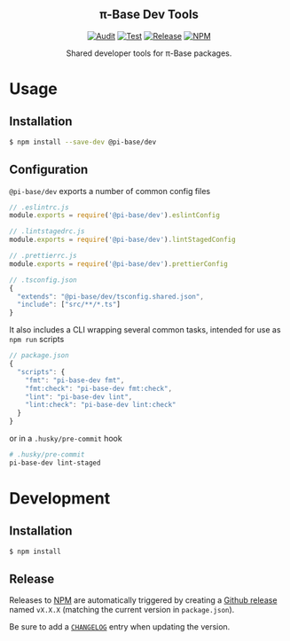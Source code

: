 <h2 align="center">π-Base Dev Tools</h2>
<div align="center">

[![Audit](https://github.com/pi-base/dev/workflows/CodeQL/badge.svg?branch=main)](https://github.com/pi-base/dev/actions/workflows/codeql.yml)
[![Test](https://github.com/pi-base/dev/workflows/Test/badge.svg?branch=main)](https://github.com/pi-base/dev/actions/workflows/test.yml)
[![Release](https://github.com/pi-base/dev/actions/workflows/release.yml/badge.svg)](https://github.com/pi-base/dev/actions/workflows/release.yml)
[![NPM](https://img.shields.io/npm/v/@pi-base/dev?color=blue)](https://www.npmjs.com/package/@pi-base/dev)

Shared developer tools for π-Base packages.

</div>

# Usage

## Installation

```bash
$ npm install --save-dev @pi-base/dev
```

## Configuration

`@pi-base/dev` exports a number of common config files

```javascript
// .eslintrc.js
module.exports = require('@pi-base/dev').eslintConfig

// .lintstagedrc.js
module.exports = require('@pi-base/dev').lintStagedConfig

// .prettierrc.js
module.exports = require('@pi-base/dev').prettierConfig

// .tsconfig.json
{
  "extends": "@pi-base/dev/tsconfig.shared.json",
  "include": ["src/**/*.ts"]
}
```

It also includes a CLI wrapping several common tasks, intended for use as `npm run` scripts

```javascript
// package.json
{
  "scripts": {
    "fmt": "pi-base-dev fmt",
    "fmt:check": "pi-base-dev fmt:check",
    "lint": "pi-base-dev lint",
    "lint:check": "pi-base-dev lint:check"
  }
}
```

or in a `.husky/pre-commit` hook

```bash
# .husky/pre-commit
pi-base-dev lint-staged
```

# Development

## Installation

```bash
$ npm install
```

## Release

Releases to [NPM](https://www.npmjs.com/package/@pi-base/dev) are automatically triggered by creating a [Github release](https://github.com/pi-base/dev/releases) named `vX.X.X` (matching the current version in `package.json`).

Be sure to add a [`CHANGELOG`](./CHANGELOG.md) entry when updating the version.
